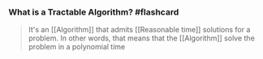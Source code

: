 
### What is a Tractable Algorithm? #flashcard 

> It's an [[Algorithm]] that admits [[Reasonable time]] solutions for a problem. In other words, that means that the [[Algorithm]] solve the problem in a polynomial time
<!--ID: 1676852015989-->







